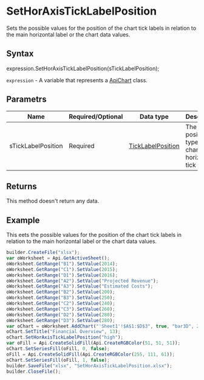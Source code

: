 # SetHorAxisTickLabelPosition

Sets the possible values for the position of the chart tick labels in relation to the main horizontal label or the chart data values.

## Syntax

expression.SetHorAxisTickLabelPosition(sTickLabelPosition);

`expression` - A variable that represents a [ApiChart](../ApiChart.md) class.

## Parametrs

| **Name** | **Required/Optional** | **Data type** | **Description** |
| ------------- | ------------- | ------------- | ------------- |
| sTickLabelPosition | Required | [TickLabelPosition](../../../Enumerations/TickLabelPosition.md) | The position type of the chart horizontal tick labels. |

## Returns

This method doesn't return any data.

## Example

This eets the possible values for the position of the chart tick labels in relation to the main horizontal label or the chart data values.

```javascript
builder.CreateFile("xlsx");
var oWorksheet = Api.GetActiveSheet();
oWorksheet.GetRange("B1").SetValue(2014);
oWorksheet.GetRange("C1").SetValue(2015);
oWorksheet.GetRange("D1").SetValue(2016);
oWorksheet.GetRange("A2").SetValue("Projected Revenue");
oWorksheet.GetRange("A3").SetValue("Estimated Costs");
oWorksheet.GetRange("B2").SetValue(200);
oWorksheet.GetRange("B3").SetValue(250);
oWorksheet.GetRange("C2").SetValue(240);
oWorksheet.GetRange("C3").SetValue(260);
oWorksheet.GetRange("D2").SetValue(280);
oWorksheet.GetRange("D3").SetValue(280);
var oChart = oWorksheet.AddChart("'Sheet1'!$A$1:$D$3", true, "bar3D", 2, 100 * 36000, 70 * 36000, 0, 2 * 36000, 5, 3 * 36000);
oChart.SetTitle("Financial Overview", 13);
oChart.SetHorAxisTickLabelPosition("high");
var oFill = Api.CreateSolidFill(Api.CreateRGBColor(51, 51, 51));
oChart.SetSeriesFill(oFill, 0, false);
oFill = Api.CreateSolidFill(Api.CreateRGBColor(255, 111, 61));
oChart.SetSeriesFill(oFill, 1, false);
builder.SaveFile("xlsx", "SetHorAxisTickLabelPosition.xlsx");
builder.CloseFile();
```